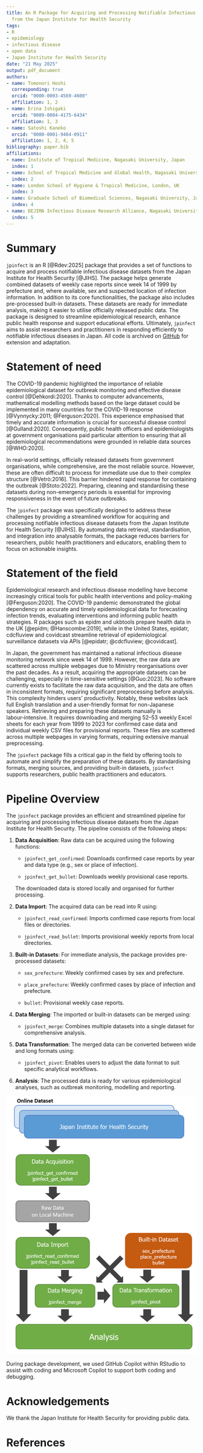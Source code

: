 ```yaml
---
title: An R Package for Acquiring and Processing Notifiable Infectious Diseases Dataset
  from the Japan Institute for Health Security
tags:
- R
- epidemiology
- infectious disease
- open data
- Japan Institute for Health Security
date: "21 May 2025"
output: pdf_document
authors:
- name: Tomonori Hoshi
  corresponding: true
  orcid: "0000-0003-4569-4600"
  affiliation: 1, 2
- name: Erina Ishigaki
  orcid: "0009-0004-4175-6434"
  affiliation: 1, 3
- name: Satoshi Kaneko
  orcid: "0000-0001-9464-0911"
  affiliation: 1, 2, 4, 5
bibliography: paper.bib
affiliations:
- name: Institute of Tropical Medicine, Nagasaki University, Japan
  index: 1
- name: School of Tropical Medicine and Global Health, Nagasaki University, Japan
  index: 2
- name: London School of Hygiene & Tropical Medicine, London, UK
  index: 3
- name: Graduate School of Biomedical Sciences, Nagasaki University, Japan
  index: 4
- name: DEJIMA Infectious Disease Research Alliance, Nagasaki University, Japan
  index: 5
---
```


# Summary

`jpinfect` is an R [@Rdev:2025] package that provides a set of functions to acquire and process notifiable infectious disease datasets from the Japan Institute for Health Security [@JIHS]. The package helps generate combined datasets of weekly case reports since week 14 of 1999 by prefecture and, where available, sex and suspected location of infection information. In addition to its core functionalities, the package also includes pre-processed built-in datasets. These datasets are ready for immediate analysis, making it easier to utilise officially released public data. The package is designed to streamline epidemiological research, enhance public health response and support educational efforts. Ultimately, `jpinfect` aims to assist researchers and practitioners in responding efficiently to notifiable infectious diseases in Japan. All code is archived on [GitHub](https://github.com/TomonoriHoshi/jpinfect) for extension and adaptation.

# Statement of need

The COVID-19 pandemic highlighted the importance of reliable epidemiological dataset for outbreak monitoring and effective disease control [@Dehkordi:2020]. Thanks to computer advancements, mathematical modelling methods based on the large dataset could be implemented in many countries for the COVID-19 response [@Vynnycky:2011; @Ferguson:2020]. This experience emphasised that timely and accurate information is crucial for successful disease control [@Gulland:2020]. Consequently, public health officers and epidemiologists at government organisations paid particular attention to ensuring that all epidemiological recommendations were grounded in reliable data sources [@WHO:2020].

In real-world settings, officially released datasets from government organisations, while comprehensive, are the most reliable source. However, these are often difficult to process for immediate use due to their complex structure [@Vetrò:2016]. This barrier hindered rapid response for containing the outbreak [@Stoto:2022]. Preparing, cleaning and standardising these datasets during non-emergency periods is essential for improving responsiveness in the event of future outbreaks.

The `jpinfect` package was specifically designed to address these challenges by providing a streamlined workflow for acquiring and processing notifiable infectious disease datasets from the Japan Institute for Health Security [@JIHS]. By automating data retrieval, standardisation, and integration into analysable formats, the package reduces barriers for researchers, public health practitioners and educators, enabling them to focus on actionable insights.

# Statement of the field

Epidemiological research and infectious disease modelling have become increasingly critical tools for public health interventions and policy-making [@Ferguson:2020]. The COVID-19 pandemic demonstrated the global dependency on accurate and timely epidemiological data for forecasting infection trends, evaluating interventions and informing public health strategies. R packages such as epidm and ukbtools prepare health data in the UK [@epidm; @Hanscombe:2019], while in the United States, epidatr, cdcfluview and covidcast streamline retrieval of epidemiological surveillance datasets via APIs [@epidatr; @cdcfluview; @covidcast].

In Japan, the government has maintained a national infectious disease monitoring network since week 14 of 1999. However, the raw data are scattered across multiple webpages due to Ministry reorganisations over the past decades. As a result, acquiring the appropriate datasets can be challenging, especially in time-sensitive settings [@Guo:2023]. No software currently exists to facilitate the raw data acquisition, and the data are often in inconsistent formats, requiring significant preprocessing before analysis. This complexity hinders users' productivity. Notably, these websites lack full English translation and a user-friendly format for non-Japanese speakers. Retrieving and preparing these datasets manually is labour‑intensive. It requires downloading and merging 52–53 weekly Excel sheets for each year from 1999 to 2023 for confirmed case data and individual weekly CSV files for provisional reports. These files are scattered across multiple webpages in varying formats, requiring extensive manual preprocessing.

The `jpinfect` package fills a critical gap in the field by offering tools to automate and simplify the preparation of these datasets. By standardising formats, merging sources, and providing built-in datasets, `jpinfect` supports researchers, public health practitioners and educators.

# **Pipeline Overview**

The `jpinfect` package provides an efficient and streamlined pipeline for acquiring and processing infectious disease datasets from the Japan Institute for Health Security. The pipeline consists of the following steps:

1.  **Data Acquisition**: Raw data can be acquired using the following functions:

    -   `jpinfect_get_confirmed`: Downloads confirmed case reports by year and data type (e.g., sex or place of infection).

    -   `jpinfect_get_bullet`: Downloads weekly provisional case reports.

    The downloaded data is stored locally and organised for further processing.

2.  **Data Import**: The acquired data can be read into R using:

    -   `jpinfect_read_confirmed`: Imports confirmed case reports from local files or directories.

    -   `jpinfect_read_bullet`: Imports provisional weekly reports from local directories.

3.  **Built-in Datasets**: For immediate analysis, the package provides pre-processed datasets:

    -   `sex_prefecture`: Weekly confirmed cases by sex and prefecture.

    -   `place_prefecture`: Weekly confirmed cases by place of infection and prefecture.

    -   `bullet`: Provisional weekly case reports.

4.  **Data Merging**: The imported or built-in datasets can be merged using:

    -   `jpinfect_merge`: Combines multiple datasets into a single dataset for comprehensive analysis.

5.  **Data Transformation**: The merged data can be converted between wide and long formats using:

    -   `jpinfect_pivot`: Enables users to adjust the data format to suit specific analytical workflows.

6.  **Analysis**: The processed data is ready for various epidemiological analyses, such as outbreak monitoring, modelling and reporting.

![](Figure.png)

During package development, we used GitHub Copilot within RStudio to assist with coding and Microsoft Copilot to support both coding and debugging.

# Acknowledgements

We thank the Japan Institute for Health Security for providing public data.

# References
